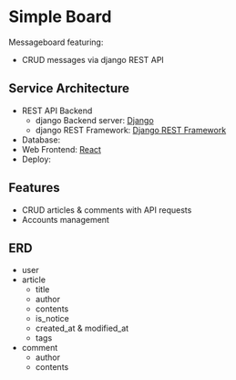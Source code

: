# Simple Board

Messageboard featuring:

* CRUD messages via django REST API

## Service Architecture

* REST API Backend
  * django Backend server: [Django](https://docs.djangoproject.com/en/5.1/)
  * django REST Framework: [Django REST Framework](https://www.django-rest-framework.org/)
* Database:
* Web Frontend: [React](https://react.dev/)
* Deploy:

## Features

* CRUD articles & comments with API requests
* Accounts management

## ERD

* user
* article
  * title
  * author
  * contents
  * is_notice
  * created_at & modified_at
  * tags
* comment
  * author
  * contents
